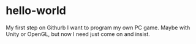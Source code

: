 # hello-world
My first step on Githurb
I want to program my own PC game.
Maybe with Unity or OpenGL, but now I need just come on and insist.
